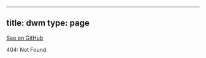 
---
title: dwm
type: page
---

[See on GitHub](https://github.com/jakeroggenbuck/dwm/)

404: Not Found
